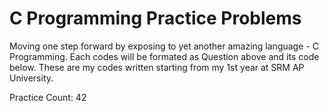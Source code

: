 # C Programming Practice Problems
 Moving one step forward by exposing to yet another amazing language - C Programming.
 Each codes will be formated as Question above and its code below. 
 These are my codes written starting from my 1st year at SRM AP University.

 Practice Count: 42